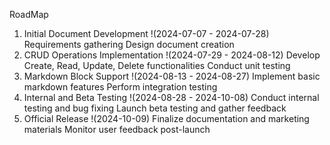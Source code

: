 RoadMap
1. Initial Document Development !(2024-07-07 - 2024-07-28)
	Requirements gathering
	Design document creation
2. CRUD Operations Implementation !(2024-07-29 - 2024-08-12)
	Develop Create, Read, Update, Delete functionalities
	Conduct unit testing
3. Markdown Block Support !(2024-08-13 - 2024-08-27)
	Implement basic markdown features
	Perform integration testing
4. Internal and Beta Testing !(2024-08-28 - 2024-10-08)
	Conduct internal testing and bug fixing
	Launch beta testing and gather feedback
5. Official Release !(2024-10-09)
	Finalize documentation and marketing materials
	Monitor user feedback post-launch
